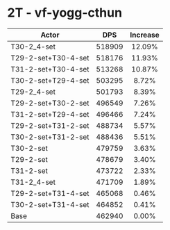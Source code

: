 # 2T - vf-yogg-cthun
| Actor | DPS | Increase |
|---|:---:|:---:|
|T30-2_4-set|518909|12.09%|
|T29-2-set+T30-4-set|518176|11.93%|
|T31-2-set+T30-4-set|513268|10.87%|
|T30-2-set+T29-4-set|503295|8.72%|
|T29-2_4-set|501793|8.39%|
|T29-2-set+T30-2-set|496549|7.26%|
|T31-2-set+T29-4-set|496466|7.24%|
|T29-2-set+T31-2-set|488734|5.57%|
|T30-2-set+T31-2-set|488436|5.51%|
|T30-2-set|479759|3.63%|
|T29-2-set|478679|3.40%|
|T31-2-set|473722|2.33%|
|T31-2_4-set|471709|1.89%|
|T29-2-set+T31-4-set|465068|0.46%|
|T30-2-set+T31-4-set|464852|0.41%|
|Base|462940|0.00%|
